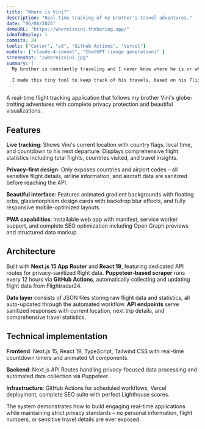 ```yaml
---
title: "Where is Vini?"
description: "Real-time tracking of my brother's travel adventures."
date: "06/08/2025"
demoURL: "https://whereisvini.theboring.app/"
ideaToDeploy: 1
commits: 24
tools: ["Cursor", "v0", "Github Actions", "Vercel"]
models: ["claude-4-sonnet", "ChatGPT (image generation)" ]
screenshot: "/whereisvini.jpg"
summary: |
  My brother is constantly traveling and I never know where he is or when his next trip is.
  
  I made this tiny tool to keep track of his travels, based on his Flightradar24 profile.
---
```


A real-time flight tracking application that follows my brother Vini's globe-trotting adventures with complete privacy protection and beautiful visualizations.

## Features

**Live tracking**: Shows Vini's current location with country flags, local time, and countdown to his next departure. Displays comprehensive flight statistics including total flights, countries visited, and travel insights.

**Privacy-first design**: Only exposes countries and airport codes – all sensitive flight details, airline information, and aircraft data are sanitized before reaching the API.

**Beautiful interface**: Features animated gradient backgrounds with floating orbs, glassmorphism design cards with backdrop blur effects, and fully responsive mobile-optimized layouts.

**PWA capabilities**: Installable web app with manifest, service worker support, and complete SEO optimization including Open Graph previews and structured data markup.

## Architecture

Built with **Next.js 15 App Router** and **React 19**, featuring dedicated API routes for privacy-sanitized flight data. **Puppeteer-based scraper** runs every 12 hours via **GitHub Actions**, automatically collecting and updating flight data from Flightradar24.

**Data layer** consists of JSON files storing raw flight data and statistics, all auto-updated through the automated workflow. **API endpoints** serve sanitized responses with current location, next trip details, and comprehensive travel statistics.

## Technical implementation

**Frontend**: Next.js 15, React 19, TypeScript, Tailwind CSS with real-time countdown timers and animated UI components.

**Backend**: Next.js API Routes handling privacy-focused data processing and automated data collection via Puppeteer.

**Infrastructure**: GitHub Actions for scheduled workflows, Vercel deployment, complete SEO suite with perfect Lighthouse scores.

The system demonstrates how to build engaging real-time applications while maintaining strict privacy standards – no personal information, flight numbers, or sensitive travel details are ever exposed. 